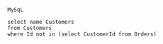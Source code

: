 # 

`MySqL`

```mysql
select name Customers
from Customers 
where Id not in (select CustomerId from Orders)
```
